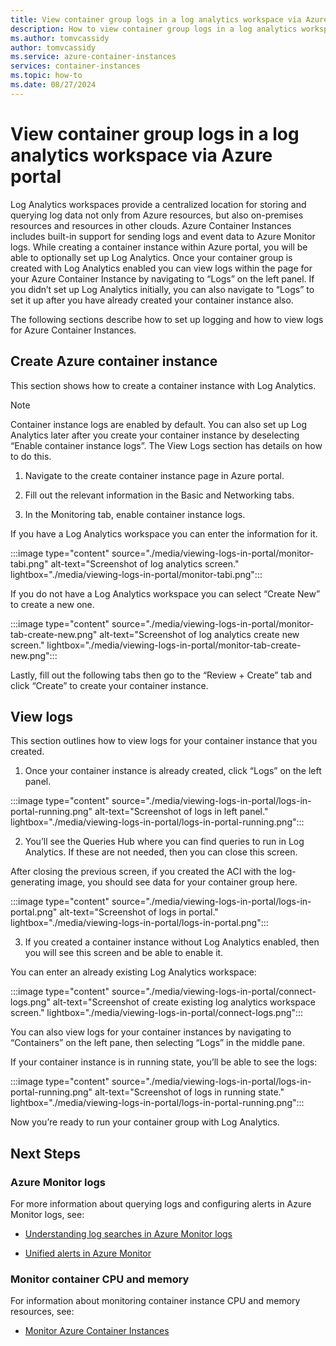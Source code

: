 ```yaml
---
title: View container group logs in a log analytics workspace via Azure portal 
description: How to view container group logs in a log analytics workspace via Aaure portal 
ms.author: tomvcassidy
author: tomvcassidy
ms.service: azure-container-instances
services: container-instances
ms.topic: how-to
ms.date: 08/27/2024
---
```

# View container group logs in a log analytics workspace via Azure portal 

Log Analytics workspaces provide a centralized location for storing and querying log data not only from Azure resources, but also on-premises resources and resources in other clouds. Azure Container Instances includes built-in support for sending logs and event data to Azure Monitor logs. While creating a container instance within Azure portal, you will be able to optionally set up Log Analytics. Once your container group is created with Log Analytics enabled you can view logs within the page for your Azure Container Instance by navigating to “Logs” on the left panel. If you didn’t set up Log Analytics initially, you can also navigate to “Logs” to set it up after you have already created your container instance also. 

The following sections describe how to set up logging and how to view logs for Azure Container Instances. 

## Create Azure container instance 

This section shows how to create a container instance with Log Analytics. 

> [!NOTE]
> Container instance logs are enabled by default. You can also set up Log Analytics later after you create your container instance by deselecting “Enable container instance logs”. The View Logs section has details on how to do this. 

1. Navigate to the create container instance page in Azure portal.

2. Fill out the relevant information in the Basic and Networking tabs.

3. In the Monitoring tab, enable container instance logs.

If you have a Log Analytics workspace you can enter the information for it. 

 :::image type="content" source="./media/viewing-logs-in-portal/monitor-tabi.png" alt-text="Screenshot of log analytics screen." lightbox="./media/viewing-logs-in-portal/monitor-tabi.png":::

If you do not have a Log Analytics workspace you can select “Create New” to create a new one. 

:::image type="content" source="./media/viewing-logs-in-portal/monitor-tab-create-new.png" alt-text="Screenshot of log analytics create new screen." lightbox="./media/viewing-logs-in-portal/monitor-tab-create-new.png":::

Lastly, fill out the following tabs then go to the “Review + Create” tab and click “Create” to create your container instance. 

## View logs 

This section outlines how to view logs for your container instance that you created. 

1. Once your container instance is already created, click “Logs” on the left panel. 

:::image type="content" source="./media/viewing-logs-in-portal/logs-in-portal-running.png" alt-text="Screenshot of logs in left panel." lightbox="./media/viewing-logs-in-portal/logs-in-portal-running.png":::

2. You’ll see the Queries Hub where you can find queries to run in Log Analytics. If these are not needed, then you can close this screen. 

After closing the previous screen, if you created the ACI with the log-generating image, you should see data for your container group here. 

:::image type="content" source="./media/viewing-logs-in-portal/logs-in-portal.png" alt-text="Screenshot of logs in portal." lightbox="./media/viewing-logs-in-portal/logs-in-portal.png":::
 
3. If you created a container instance without Log Analytics enabled, then you will see this screen and be able to enable it. 

You can enter an already existing Log Analytics workspace: 

 :::image type="content" source="./media/viewing-logs-in-portal/connect-logs.png" alt-text="Screenshot of create existing log analytics workspace screen." lightbox="./media/viewing-logs-in-portal/connect-logs.png":::

You can also view logs for your container instances by navigating to “Containers” on the left pane, then selecting “Logs” in the middle pane. 

If your container instance is in running state, you’ll be able to see the logs: 

 :::image type="content" source="./media/viewing-logs-in-portal/logs-in-portal-running.png" alt-text="Screenshot of logs in running state." lightbox="./media/viewing-logs-in-portal/logs-in-portal-running.png":::

Now you’re ready to run your container group with Log Analytics. 

## Next Steps 

### Azure Monitor logs 

For more information about querying logs and configuring alerts in Azure Monitor logs, see: 

* [Understanding log searches in Azure Monitor logs](https://learn.microsoft.com/azure/azure-monitor/logs/log-query-overview)

* [Unified alerts in Azure Monitor](https://learn.microsoft.com/azure/azure-monitor/alerts/alerts-overview)

### Monitor container CPU and memory 

For information about monitoring container instance CPU and memory resources, see: 

* [Monitor Azure Container Instances](https://learn.microsoft.com/azure/container-instances/monitor-azure-container-instances)

 

 

 

 
